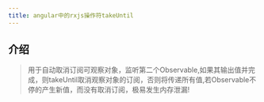 ```yaml
---
title: angular中的rxjs操作符takeUntil
---
```


## 介绍

> 用于自动取消订阅可观察对象，监听第二个Observable,如果其输出值并完成，则takeUntil取消观察对象的订阅，否则将传递所有值,若Observable不停的产生新值，而没有取消订阅，极易发生内存泄漏!

